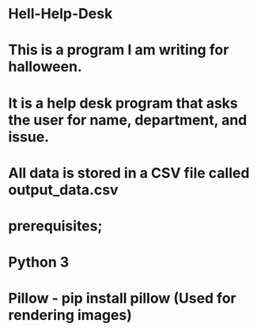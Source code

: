 # Hell-Help-Desk
# This is a program I am writing for halloween.
# It is a help desk program that asks the user for name, department, and issue.
# All data is stored in a CSV file called output_data.csv

# prerequisites;
#   Python 3
#   Pillow - pip install pillow (Used for rendering images)
